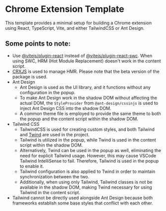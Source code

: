 # Chrome Extension Template

This template provides a minimal setup for building a Chrome extension using React, TypeScript, Vite, and either TailwindCSS or Ant Design.

## Some points to note:

- Use [@vitejs/plugin-react](https://github.com/vitejs/vite-plugin-react/blob/main/packages/plugin-react/README.md) instead of [@vitejs/plugin-react-swc](https://github.com/vitejs/vite-plugin-react-swc). When using SWC, HRM (Hot Module Replacement) doesn't work in the content script.
- [CRXJS](https://crxjs.dev/vite-plugin/) is used to manage HMR. Please note that the beta version of the package is used.
- Ant Design
  - Ant Design is used as the UI library, and it functions without any configuration in the popup.
  - To make Ant Design work in the shadow DOM without affecting the actual DOM, the `StyleProvider` from `@ant-design/cssinjs` is used to inject Ant Design CSS into the shadow DOM.
  - A common theme file is employed to provide the same theme to both the popup and the content script within the shadow DOM.
- Tailwind CSS
  - TailwindCSS is used for creating custom styles, and both Tailwind and [Twind](https://twind.style/) are used in the project.
  - Tailwind is utilized in the popup, while Twind is used in the content script within the shadow DOM.
  - Alternatively, Twind can be used in the popup as well, eliminating the need for explicit Tailwind usage. However, this may cause VSCode Tailwind IntelliSense to fail. Therefore, Tailwind is used in the popup to enable it.
  - Tailwind configuration is also applied to Twind in order to maintain synchronization between the two.
  - Additionally, when using only Tailwind, Tailwind classes is not be available in the shadow DOM, making Twind necessary for using Tailwind in the content script.
- Tailwind cannot be directly used alongside Ant Design because both frameworks establish some base styles that conflict with each other.
